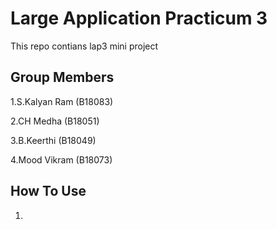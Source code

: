 # Large Application Practicum 3
This repo contians lap3 mini project

## Group Members
1.S.Kalyan Ram (B18083)

2.CH Medha (B18051)

3.B.Keerthi (B18049)

4.Mood Vikram (B18073)

## How To Use
1.
